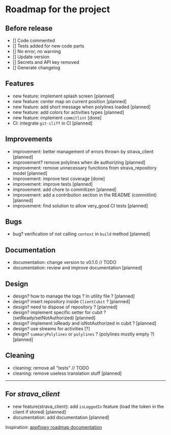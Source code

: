 
# Roadmap for the project

## Before release

- [] Code commented
- [] Tests added for new code parts
- [] No error, no warning
- [] Update version
- [] Secrets and API key removed
- [] Generate changelog

## Features

- new feature: implement splash screen [planned]
- new feature: center map on current position [planned]
- new feature: add short message when polylines loaded [planned]
- new feature: add colors for activities types [planned]
- new feature: implement `commitlint` [done]
- CI: integrate `git-cliff` in CI [planned]

## Improvements

- improvement: better management of errors thrown by strava_client [planned]
- improvement? remove polylines when de authorizing [planned]
- improvement: remove unnecessary functions from strava_repository model [planned]
- improvement: improve test coverage [done]
- improvement: improve tests [planned]
- improvement: add chore to commitizen [planned]
- improvement: add a contribution section in the README (commitlint) [planned]
- improvement: find solution to allow very_good CI tests [planned]

## Bugs

- bug? verification of not calling `context` in `build` method [planned]

## Documentation

- documentation: change version to v0.1.0 // TODO
- documentation: review and improve documentation [planned]

## Design

- design? how to manage the logs ? In utility file ? [planned]
- design? insert repository inside `ClientCubit` ? [planned]
- design? need to dispose of repository ? [planned]
- design? implement specific setter for cubit ? (setReady/setNotAuthorized) [planned]
- design? implement isReady and isNotAuthorized in cubit ? [planned]
- design? use streams for activities [?]
- design? `summaryPolylines` or `polylines` ? (polylines mostly empty ?) [planned]

## Cleaning

- cleaning: remove all "tests" // TODO
- cleaning: remove useless translation stuff [planned]

---

## For *strava_client*

- new feature(strava_client): add `isLoggedIn` feature (load the token in the client if stored) [planned]
- documentation: add documentation [planned]

Inspiration: [appflowy roadmap documentation](https://appflowy.gitbook.io/docs/essential-documentation/roadmap)

